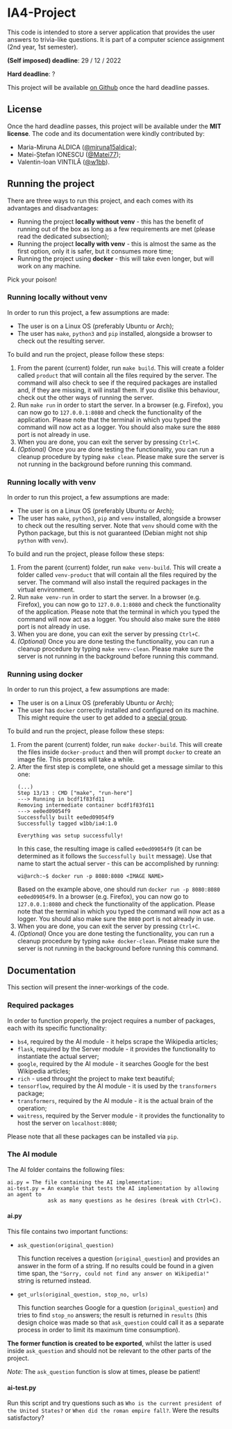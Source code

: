 # IA4-Project

This code is intended to store a server application that provides the
user answers to trivia-like questions. It is part of a computer science
assignment (2nd year, 1st semester).

**(Self imposed) deadline**: 29 / 12 / 2022

**Hard deadline**: ?

This project will be available
<a href="https://github.com/w1bb/IA4-Project">on Github</a> once the hard deadline passes.

## License

Once the hard deadline passes, this project will be available under the **MIT
license**. The code and its documentation were kindly contributed by:

* Maria-Miruna ALDICA
(<a href="https://github.com/miruna15aldica">@miruna15aldica</a>);
* Matei-Ștefan IONESCU
(<a href="https://github.com/Matei77">@Matei77</a>);
* Valentin-Ioan VINTILĂ
(<a href="https://github.com/w1bb">@w1bb</a>).

## Running the project

There are three ways to run this project, and each comes with its advantages and disadvantages:

* Running the project **locally without venv** - this has the benefit of running out of the box as long as a few requirements are met (please read the dedicated subsection);
* Running the project **locally with venv** - this is almost the same as the first option, only it is safer, but it consumes more time;
* Running the project using **docker** - this will take even longer, but will work on any machine.

Pick your poison!

### Running locally without venv

In order to run this project, a few assumptions are made:

* The user is on a Linux OS (preferably Ubuntu or Arch);
* The user has `make`, `python3` and `pip` installed, alongside a browser to check out the resulting server.

To build and run the project, please follow these steps:

1. From the parent (current) folder, run `make build`. This will create a folder called `product` that will contain all the files required by the server. The command will also check to see if the required packages are installed and, if they are missing, it will install them. If you dislike this behaviour, check out the other ways of running the server.
2. Run `make run` in order to start the server. In a browser (e.g. Firefox), you can now go to `127.0.0.1:8080` and check the functionality of the application. Please note that the terminal in which you typed the command will now act as a logger. You should also make sure the `8080` port is not already in use.
3. When you are done, you can exit the server by pressing `Ctrl+C`.
4. *(Optional)* Once you are done testing the functionality, you can run a cleanup procedure by typing `make clean`. Please make sure the server is not running in the background before running this command.

### Running locally with venv

In order to run this project, a few assumptions are made:

* The user is on a Linux OS (preferably Ubuntu or Arch);
* The user has `make`, `python3`, `pip` and `venv` installed, alongside a browser to check out the resulting server. Note that `venv` should come with the Python package, but this is not guaranteed (Debian might not ship `python` with `venv`).

To build and run the project, please follow these steps:

1. From the parent (current) folder, run `make venv-build`. This will create a folder called `venv-product` that will contain all the files required by the server. The command will also install the required packages in the virtual environment.
2. Run `make venv-run` in order to start the server. In a browser (e.g. Firefox), you can now go to `127.0.0.1:8080` and check the functionality of the application. Please note that the terminal in which you typed the command will now act as a logger. You should also make sure the `8080` port is not already in use.
3. When you are done, you can exit the server by pressing `Ctrl+C`.
4. *(Optional)* Once you are done testing the functionality, you can run a cleanup procedure by typing `make venv-clean`. Please make sure the server is not running in the background before running this command.

### Running using docker

In order to run this project, a few assumptions are made:

* The user is on a Linux OS (preferably Ubuntu or Arch);
* The user has `docker` correctly installed and configured on its machine. This might require the user to get added to a [special group](https://stackoverflow.com/questions/47854463/docker-got-permission-denied-while-trying-to-connect-to-the-docker-daemon-socke).

To build and run the project, please follow these steps:

1. From the parent (current) folder, run `make docker-build`. This will create the files inside `docker-product` and then will prompt `docker` to create an image file. This process will take a while.
2. After the first step is complete, one should get a message similar to this one:
    ```
    (...)
    Step 13/13 : CMD ["make", "run-here"]
    ---> Running in bcdf1f83fd11
    Removing intermediate container bcdf1f83fd11
    ---> ee0ed09054f9
    Successfully built ee0ed09054f9
    Successfully tagged w1bb/ia4:1.0

    Everything was setup successfully!
    ```
    In this case, the resulting image is called `ee0ed09054f9` (it can be determined as it follows the `Successfully built` message). Use that name to start the actual server - this can be accomplished by running:
    ```
    wi@arch:~$ docker run -p 8080:8080 <IMAGE NAME>
    ```
    Based on the example above, one should run `docker run -p 8080:8080 ee0ed09054f9`. In a browser (e.g. Firefox), you can now go to `127.0.0.1:8080` and check the functionality of the application. Please note that the terminal in which you typed the command will now act as a logger. You should also make sure the `8080` port is not already in use.
3. When you are done, you can exit the server by pressing `Ctrl+C`.
4. *(Optional)* Once you are done testing the functionality, you can run a cleanup procedure by typing `make docker-clean`. Please make sure the server is not running in the background before running this command.



## Documentation

This section will present the inner-workings of the code.

### Required packages

In order to function properly, the project requires a number of packages, each
with its specific functionality:

* `bs4`, required by the AI module - it helps scrape the Wikipedia articles;
* `flask`, required by the Server module - it provides the functionality to instantiate the actual server;
* `google`, required by the AI module - it searches Google for the best Wikipedia articles;
* `rich` - used throught the project to make text beautiful;
* `tensorflow`, required by the AI module - it is used by the `transformers` package;
* `transformers`, required by the AI module - it is the actual brain of the operation;
* `waitress`, required by the Server module - it provides the functionality to host the server on `localhost:8080`;

Please note that all these packages can be installed via `pip`.

### The AI module

The AI folder contains the following files:

```
ai.py = The file containing the AI implementation;
ai-test.py = An example that tests the AI implementation by allowing an agent to
             ask as many questions as he desires (break with Ctrl+C).
```

#### ai.py

This file contains two important functions:

* `ask_question(original_question)`

    This function receives a question (`original_question`) and provides an
answer in the form of a string. If no results could be found in a given time
span, the `"Sorry, could not find any answer on Wikipedia!"` string is returned
instead.
* `get_urls(original_question, stop_no, urls)`

    This function searches Google
for a question (`original_question`) and tries to find `stop_no` answers; the
result is returned in `results` (this design choice was made so that
`ask_question` could call it as a separate process in order to limit its maximum
time consumption).

**The former function is created to be exported**, whilst the latter is used
inside `ask_question` and should not be relevant to the other parts of the
project.

*Note:* The `ask_question` function is slow at times, please be patient!

#### ai-test.py

Run this script and try questions such as `Who is the current president of the
United States?` or `When did the roman empire fall?`. Were the results
satisfactory?